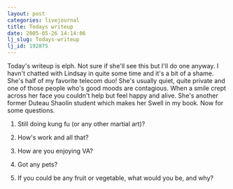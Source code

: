 ```yaml
---
layout: post
categories: livejournal
title: Todays writeup
date: 2005-05-26 14:14:06
lj_slug: Todays-writeup
lj_id: 192875
---
```

Today's writeup is elph. Not sure if she'll see this but I'll do one anyway. I havn't chatted with Lindsay in quite some time and it's a bit of a shame. She's half of my favorite telecom duo! She's usually quiet, quite private and one of those people who's good moods are contagious. When a smile crept across her face you couldn't help but feel happy and alive. She's another former Duteau Shaolin student which makes her Swell in my book. Now for some questions.



  1. Still doing kung fu (or any other martial art)?
  2. How's work and all that?
  3. How are you enjoying VA?
  4. Got any pets?  



  5. If you could be any fruit or vegetable, what would you be, and why?
